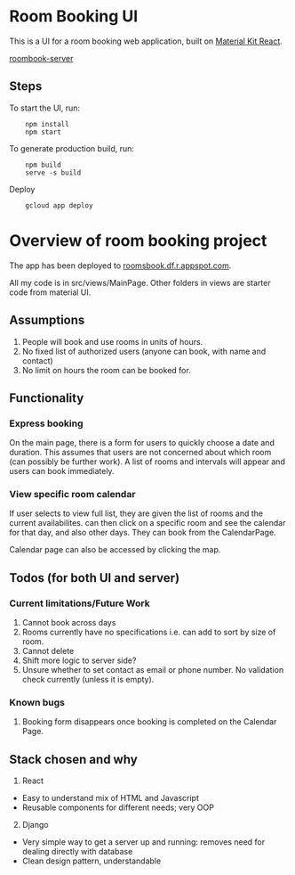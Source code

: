 # Room Booking UI

This is a UI for a room booking web application, built on [Material Kit React](https://demos.creative-tim.com/material-kit-react/#/?ref=mkr-readme). 

[roombook-server](https://github.com/wenhongg/roombook-server)

## Steps
To start the UI, run:
```
    npm install
    npm start
```
To generate production build, run:
```
    npm build
    serve -s build
```
Deploy
```
	gcloud app deploy
```

# Overview of room booking project

The app has been deployed to [roomsbook.df.r.appspot.com](https://roomsbook.df.r.appspot.com/).

All my code is in src/views/MainPage. Other folders in views are starter code from material UI.

## Assumptions

1. People will book and use rooms in units of hours.
2. No fixed list of authorized users (anyone can book, with name and contact)
3. No limit on hours the room can be booked for.

## Functionality

### Express booking

On the main page, there is a form for users to quickly choose a date and duration. This assumes that users are not concerned about which room (can possibly be further work). A list of rooms and intervals will appear and users can book immediately.

### View specific room calendar

If user selects to view full list, they are given the list of rooms and the current availabilites. can then click on a specific room and see the calendar for that day, and also other days. They can book from the CalendarPage.

Calendar page can also be accessed by clicking the map.

## Todos (for both UI and server)

### Current limitations/Future Work

1. Cannot book across days
2. Rooms currently have no specifications i.e. can add to sort by size of room.
3. Cannot delete
4. Shift more logic to server side?
5. Unsure whether to set contact as email or phone number. No validation check currently (unless it is empty).

### Known bugs

1. Booking form disappears once booking is completed on the Calendar Page.

## Stack chosen and why

1. React 

- Easy to understand mix of HTML and Javascript
- Reusable components for different needs; very OOP 

2. Django

- Very simple way to get a server up and running: removes need for dealing directly with database
- Clean design pattern, understandable

